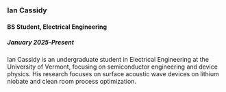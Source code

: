 ### Ian Cassidy
#### BS Student, Electrical Engineering
##### January 2025-Present

Ian Cassidy is an undergraduate student in Electrical Engineering at the University of Vermont, focusing on semiconductor engineering and device physics. His research focuses on surface acoustic wave devices on lithium niobate and clean room process optimization.
